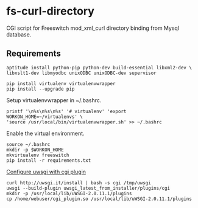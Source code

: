 # fs-curl-directory
CGI script for Freeswitch mod_xml_curl directory binding from Mysql database.


## Requirements
```shell
aptitude install python-pip python-dev build-essential libxml2-dev \
libxslt1-dev libmyodbc unixODBC unixODBC-dev supervisor
```

```shell
pip install virtualenv virtualenvwrapper
pip install --upgrade pip
```

Setup virtualenvwrapper in ~/.bashrc.
```shell
printf '\n%s\n%s\n%s' '# virtualenv' 'export WORKON_HOME=~/virtualenvs' \
'source /usr/local/bin/virtualenvwrapper.sh' >> ~/.bashrc
```

Enable the virtual environment.
```shell
source ~/.bashrc
mkdir -p $WORKON_HOME
mkvirtualenv freeswitch
pip install -r requirements.txt
```

[Configure uwsgi with cgi plugin](http://uwsgi-docs.readthedocs.org/en/latest/CGI.html)

```shell
curl http://uwsgi.it/install | bash -s cgi /tmp/uwsgi
uwsgi --build-plugin uwsgi_latest_from_installer/plugins/cgi
mkdir -p /usr/local/lib/uWSGI-2.0.11.1/plugins
cp /home/webuser/cgi_plugin.so /usr/local/lib/uWSGI-2.0.11.1/plugins
```